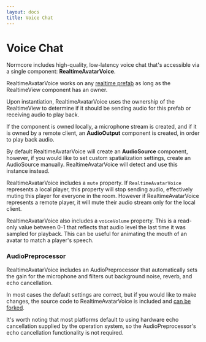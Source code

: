 ```yaml
---
layout: docs
title: Voice Chat
---
```

# Voice Chat

Normcore includes high-quality, low-latency voice chat that's accessible via a single component: **RealtimeAvatarVoice**.

RealtimeAvatarVoice works on any [realtime prefab](../#prefabs) as long as the RealtimeView component has an owner.

Upon instantiation, RealtimeAvatarVoice uses the ownership of the RealtimeView to determine if it should be sending audio for this prefab or receiving audio to play back.

If the component is owned locally, a microphone stream is created, and if it is owned by a remote client, an **AudioOutput** component is created, in order to play back audio.

By default RealtimeAvatarVoice will create an **AudioSource** component, however, if you would like to set custom spatialization settings, create an AudioSource manually. RealtimeAvatarVoice will detect and use this instance instead.

RealtimeAvatarVoice includes a `mute` property. If `RealtimeAvatarVoice` represents a local player, this property will stop sending audio, effectively muting this player for everyone in the room. However if RealtimeAvatarVoice represents a remote player, it will mute their audio stream only for the local client.

RealtimeAvatarVoice also includes a `voiceVolume` property. This is a read-only value between 0-1 that reflects that audio level the last time it was sampled for playback. This can be useful for animating the mouth of an avatar to match a player's speech.

### AudioPreprocessor
RealtimeAvatarVoice includes an AudioPreprocessor that automatically sets the gain for the microphone and filters out background noise, reverb, and echo cancellation.

In most cases the default settings are correct, but if you would like to make changes, the source code to RealtimeAvatarVoice is included and [can be forked](./avatars#forking).

It's worth noting that most platforms default to using hardware echo cancellation supplied by the operation system, so the AudioPreprocessor's echo cancellation functionality is not required.
